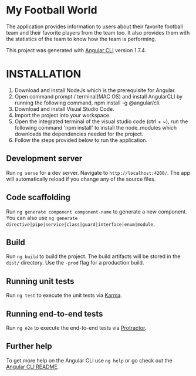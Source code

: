 # My Football World

The application provides information to users about their favorite football team and their favorite players from the team too. It also provides them with the statistics of the team to know how the team is performing.

This project was generated with [Angular CLI](https://github.com/angular/angular-cli) version 1.7.4.

# INSTALLATION

1. Download and install NodeJs which is the prerequisite for Angular.
2. Open command prompt / terminal(MAC OS) and install AngularCLI by running the following command, npm install -g @angular/cli.
3. Download and install Visual Studio Code.
4. Import the project into your workspace.
5. Open the integrated terminal of the visual studio code (ctrl + ~), run the following command 'npm install' to install the  node_modules which downloads the dependencies needed for the project.
6. Follow the steps provided below to run the application.

## Development server

Run `ng serve` for a dev server. Navigate to `http://localhost:4200/`. The app will automatically reload if you change any of the source files.

## Code scaffolding

Run `ng generate component component-name` to generate a new component. You can also use `ng generate directive|pipe|service|class|guard|interface|enum|module`.

## Build

Run `ng build` to build the project. The build artifacts will be stored in the `dist/` directory. Use the `-prod` flag for a production build.

## Running unit tests

Run `ng test` to execute the unit tests via [Karma](https://karma-runner.github.io).

## Running end-to-end tests

Run `ng e2e` to execute the end-to-end tests via [Protractor](http://www.protractortest.org/).

## Further help

To get more help on the Angular CLI use `ng help` or go check out the [Angular CLI README](https://github.com/angular/angular-cli/blob/master/README.md).
